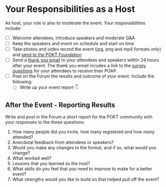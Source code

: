 # Your Responsibilities as a Host

As host, your role is also to moderate the event. Your responsibilities include:

* [ ] Welcome attendees, introduce speakers and moderate Q\&A
* [ ] Keep the speakers and event on schedule and start on time
* [ ] Take photos and video record the event (jpg, png and mp4 formats only) and [send to the POKT Foundation](resources/)
* [ ] Send a [thank you email](resources/#thank-you-email-and-claim-your-poap) to your attendees and speakers within 24 hours after your event. The thank you email incudes a link to the [survey questions](resources/#survey) for your attendees to receive their POAP.&#x20;
* [ ] Post on the Forum the results and outcome of your event. Include the following:
  * [ ] Write up your event report 👇

## After the Event - Reporting Results <a href="#after-the-event-reporting-results" id="after-the-event-reporting-results"></a>

Write and post in the Forum a short report for the POKT community with your responses to the these questions:

1. How many people did you invite, how many registered and how many attended?
2. Anecdotal feedback from attendees or speakers?
3. Would you make any changes to the format, and if so, what would you change?
4. What worked well?
5. Lessons that you learned as the host?
6. What skills do you feel that you need to improve to make for a better event?
7. What strengths would you like to build on that helped pull off the event?
